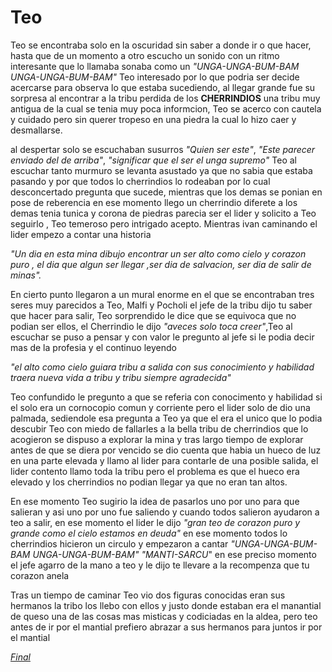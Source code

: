 # Teo 
Teo se encontraba solo en la oscuridad sin saber a donde ir o que hacer, hasta que de un momento a otro escucho un sonido con un ritmo 
interesante que lo llamaba sonaba como un *"UNGA-UNGA-BUM-BAM* *UNGA-UNGA-BUM-BAM"* Teo interesado por lo que podria ser decide acercarse para observa lo que estaba sucediendo, al llegar grande fue su sorpresa al encontrar a la tribu perdida de los **CHERRINDIOS** una tribu muy antigua de la cual se tenia muy poca informcion, Teo se acerco con cautela y cuidado pero sin querer tropeso en una piedra la cual lo hizo caer y desmallarse.

al despertar solo se escuchaban susurros
_"Quien ser este"_, _"Este parecer enviado del de arriba"_, _"significar que el ser el unga supremo"_
Teo al escuchar tanto murmuro se levanta asustado ya que no sabia que estaba pasando y por que todos lo cherrindios lo rodeaban por lo cual desconcertado pregunta que sucede, mientras que los demas se ponian en pose de reberencia en ese momento llego un cherrindio diferete a los demas tenia tunica y corona de piedras parecia ser el lider y solicito a Teo seguirlo , Teo temeroso pero intrigado acepto. Mientras ivan caminando el lider empezo a contar una historia 

_"Un dia en esta mina dibujo encontrar un ser alto como cielo y corazon puro , el dia que algun ser llegar ,ser dia de salvacion, ser dia de salir de minas"._

En cierto punto llegaron a un mural enorme en el que se encontraban tres seres muy parecidos a Teo, Malfi y Pocholi el jefe de la tribu dijo tu saber que hacer para salir, Teo sorprendido le dice que se equivoca que no podian ser ellos, el Cherrindio le dijo _"aveces solo toca creer"_,Teo al escuchar se puso a pensar y con valor le pregunto al jefe si le podia decir mas de la profesia y el continuo leyendo 

_"el alto como cielo guiara tribu a salida con sus conocimiento y habilidad traera nueva vida a tribu y tribu siempre agradecida"_

Teo confundido le pregunto a que se referia con conocimento y habilidad si el solo era un cornocopio comun y corriente pero el lider solo de dio una palmada, sediendole esa pregunta a Teo ya que el era el unico que lo podia descubir Teo con miedo de fallarles a la bella tribu de cherrindios que lo acogieron se dispuso a explorar la mina y tras largo tiempo de explorar antes de que se diera por vencido se dio cuenta que habia un hueco de luz en una parte elevada y llamo al lider para contarle de una posible salida, el lider contento llamo toda la tribu pero el problema es que el hueco era elevado y los cherrindios no podian llegar ya que no eran tan altos.

En ese momento Teo sugirio la idea de pasarlos uno por uno para que salieran y asi uno por uno fue saliendo y cuando todos salieron ayudaron a teo a salir, en ese momento el lider le dijo _"gran teo de corazon puro y grande como el cielo estamos en deuda"_ en ese momento todos lo cherrindios hicieron un circulo y empezaron a cantar *"UNGA-UNGA-BUM-BAM* *UNGA-UNGA-BUM-BAM"* *"MANTI-SARCU*" en ese preciso momento el jefe agarro de la mano a teo y le dijo te llevare a la recompenza que tu corazon anela 

Tras un tiempo de caminar Teo vio dos figuras conocidas eran sus hermanos la tribo los llebo con ellos y justo donde estaban era el manantial de queso una de las cosas mas misticas y codiciadas en la aldea, pero teo antes de ir por el mantial prefiero abrazar a sus hermanos para juntos ir por el mantial 

[*Final*](Final.md)
